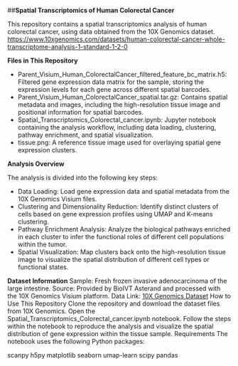 
##**Spatial Transcriptomics of Human Colorectal Cancer**

This repository contains a spatial transcriptomics analysis of human colorectal cancer, using data obtained from the 10X Genomics dataset.
https://www.10xgenomics.com/datasets/human-colorectal-cancer-whole-transcriptome-analysis-1-standard-1-2-0

**Files in This Repository**
* Parent_Visium_Human_ColorectalCancer_filtered_feature_bc_matrix.h5: Filtered gene expression data matrix for the sample, storing the expression levels for each gene across different spatial barcodes.
* Parent_Visium_Human_ColorectalCancer_spatial.tar.gz: Contains spatial metadata and images, including the high-resolution tissue image and positional information for spatial barcodes.
* Spatial_Transcriptomics_Colorectal_cancer.ipynb: Jupyter notebook containing the analysis workflow, including data loading, clustering, pathway enrichment, and spatial visualization.
* tissue.png: A reference tissue image used for overlaying spatial gene expression clusters.


**Analysis Overview**

The analysis is divided into the following key steps:

* Data Loading: Load gene expression data and spatial metadata from the 10X Genomics Visium files.
* Clustering and Dimensionality Reduction: Identify distinct clusters of cells based on gene expression profiles using UMAP and K-means clustering.
* Pathway Enrichment Analysis: Analyze the biological pathways enriched in each cluster to infer the functional roles of different cell populations within the tumor.
* Spatial Visualization: Map clusters back onto the high-resolution tissue image to visualize the spatial distribution of different cell types or functional states.


**Dataset Information**
Sample: Fresh frozen invasive adenocarcinoma of the large intestine.
Source: Provided by BioIVT Asterand and processed with the 10X Genomics Visium platform.
Data Link: [10X Genomics Dataset]([https://](https://www.10xgenomics.com/datasets/human-colorectal-cancer-whole-transcriptome-analysis-1-standard-1-2-0))
How to Use This Repository
Clone the repository and download the dataset files from 10X Genomics.
Open the Spatial_Transcriptomics_Colorectal_cancer.ipynb notebook.
Follow the steps within the notebook to reproduce the analysis and visualize the spatial distribution of gene expression within the tissue sample.
Requirements
The notebook uses the following Python packages:

scanpy
h5py
matplotlib
seaborn
umap-learn
scipy
pandas
